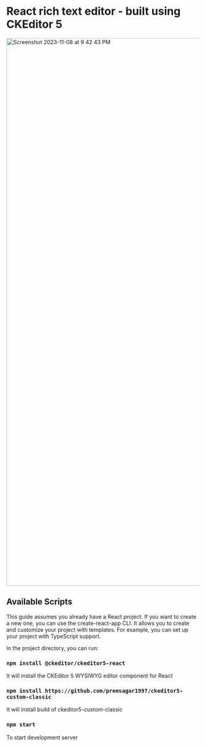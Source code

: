 # React rich text editor - built using CKEditor 5
<img width="1429" alt="Screenshot 2023-11-08 at 9 42 43 PM" src="https://github.com/premsagar1997/react-ckeditor5/assets/76701517/7d738e4a-de29-4a6e-93c0-1bee3fc80960">

## Available Scripts

This guide assumes you already have a React project. If you want to create a new one, you can use the create-react-app CLI. It allows you to create and customize your project with templates. For example, you can set up your project with TypeScript support.

In the project directory, you can run:

### `npm install @ckeditor/ckeditor5-react`

It will install the CKEditor 5 WYSIWYG editor component for React

### `npm install https://github.com/premsagar1997/ckeditor5-custom-classic`

It will install build of ckeditor5-custom-classic

### `npm start`
To start development server
